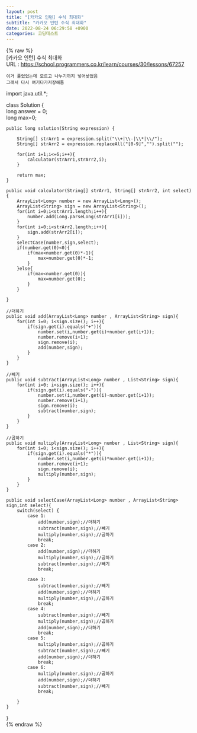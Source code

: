 ```yaml
---  
layout: post  
title: "[카카오 인턴] 수식 최대화"  
subtitle: "카카오 인턴 수식 최대화"  
date: 2022-08-24 06:29:58 +0900  
categories: 코딩테스트  
---  
```

{% raw %}  
[카카오 인턴] 수식 최대화  
	URL : https://school.programmers.co.kr/learn/courses/30/lessons/67257  
  
	이거 풀었었는데 모르고 나누기까지 넣어놧었음  
	그래서 다시 여기다가저장해둠  
  
import java.util.*;  
  
class Solution {  
    long answer = 0;  
    long max=0;  
  
    public long solution(String expression) {  
  
        String[] strArr1 = expression.split("\\+|\\-|\\*|\\/");  
        String[] strArr2 = expression.replaceAll("[0-9]","").split("");  
  
        for(int i=1;i<=6;i++){  
            calculator(strArr1,strArr2,i);  
        }  
  
        return max;  
    }  
  
    public void calculator(String[] strArr1, String[] strArr2, int select){  
        ArrayList<Long> number = new ArrayList<Long>();  
        ArrayList<String> sign = new ArrayList<String>();  
        for(int i=0;i<strArr1.length;i++){  
            number.add(Long.parseLong(strArr1[i]));  
        }  
        for(int i=0;i<strArr2.length;i++){  
            sign.add(strArr2[i]);  
        }  
        selectCase(number,sign,select);  
        if(number.get(0)<0){  
            if(max<number.get(0)*-1){  
                max=number.get(0)*-1;  
            }  
        }else{  
            if(max<number.get(0)){  
                max=number.get(0);  
            }  
        }  
  
    }  
  
    //더하기  
    public void add(ArrayList<Long> number , ArrayList<String> sign){  
        for(int i=0; i<sign.size(); i++){  
            if(sign.get(i).equals("+")){  
                number.set(i,number.get(i)+number.get(i+1));  
                number.remove(i+1);  
                sign.remove(i);  
                add(number,sign);  
            }  
        }  
    }  
  
    //빼기  
    public void subtract(ArrayList<Long> number , List<String> sign){  
        for(int i=0; i<sign.size(); i++){  
            if(sign.get(i).equals("-")){  
                number.set(i,number.get(i)-number.get(i+1));  
                number.remove(i+1);  
                sign.remove(i);  
                subtract(number,sign);  
            }  
        }  
    }  
  
    //곱하기  
    public void multiply(ArrayList<Long> number , List<String> sign){  
        for(int i=0; i<sign.size(); i++){  
            if(sign.get(i).equals("*")){  
                number.set(i,number.get(i)*number.get(i+1));  
                number.remove(i+1);  
                sign.remove(i);  
                multiply(number,sign);  
            }  
        }  
    }  
  
    public void selectCase(ArrayList<Long> number , ArrayList<String> sign,int select){  
        switch(select) {  
			case 1:  
                add(number,sign);//더하기  
                subtract(number,sign);//빼기  
                multiply(number,sign);//곱하기  
				break;  
            case 2:  
                add(number,sign);//더하기  
                multiply(number,sign);//곱하기  
                subtract(number,sign);//빼기  
				break;  
  
            case 3:  
                subtract(number,sign);//빼기  
                add(number,sign);//더하기  
                multiply(number,sign);//곱하기  
				break;  
            case 4:  
                subtract(number,sign);//빼기  
                multiply(number,sign);//곱하기  
                add(number,sign);//더하기  
				break;  
            case 5:  
                multiply(number,sign);//곱하기  
                subtract(number,sign);//빼기  
                add(number,sign);//더하기  
				break;  
            case 6:  
                multiply(number,sign);//곱하기  
                add(number,sign);//더하기  
                subtract(number,sign);//빼기  
				break;  
  
		}  
    }  
  
}  
{% endraw %}